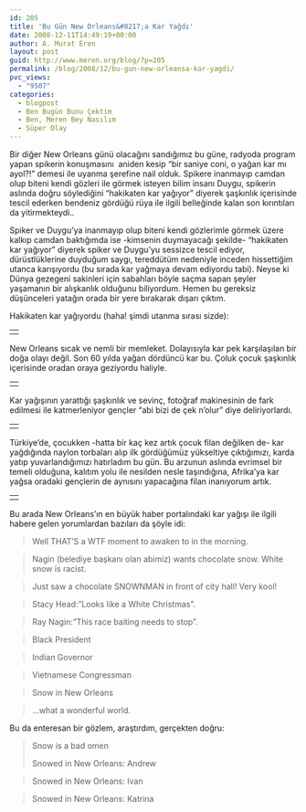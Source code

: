 ```yaml
---
id: 205
title: 'Bu Gün New Orleans&#8217;a Kar Yağdı'
date: 2008-12-11T14:49:19+00:00
author: A. Murat Eren
layout: post
guid: http://www.meren.org/blog/?p=205
permalink: /blog/2008/12/bu-gun-new-orleansa-kar-yagdi/
pvc_views:
  - "9507"
categories:
  - blogpost
  - Ben Bugün Bunu Çektim
  - Ben, Meren Bey Nasılım
  - Süper Olay
---
```

Bir diğer New Orleans günü olacağını sandığımız bu güne, radyoda program yapan spikerin konuşmasını  aniden kesip &#8220;bir saniye coni, o yağan kar mı ayol?!&#8221; demesi ile uyanma şerefine nail olduk. Spikere inanmayıp camdan olup biteni kendi gözleri ile görmek isteyen bilim insanı Duygu, spikerin aslında doğru söylediğini &#8220;hakikaten kar yağıyor&#8221; diyerek şaşkınlık içerisinde tescil ederken bendeniz gördüğü rüya ile ilgili belleğinde kalan son kırıntıları da yitirmekteydi..

Spiker ve Duygu&#8217;ya inanmayıp olup biteni kendi gözlerimle görmek üzere kalkıp camdan baktığımda ise -kimsenin duymayacağı şekilde- &#8220;hakikaten kar yağıyor&#8221; diyerek spiker ve Duygu&#8217;yu sessizce tescil ediyor, dürüstlüklerine duyduğum saygı, tereddütüm nedeniyle inceden hissettiğim utanca karışıyordu (bu sırada kar yağmaya devam ediyordu tabi). Neyse ki Dünya gezegeni sakinleri için sabahları böyle saçma sapan şeyler yaşamanın bir alışkanlık olduğunu biliyordum. Hemen bu gereksiz düşünceleri yatağın orada bir yere bırakarak dışarı çıktım.

Hakikaten kar yağıyordu (haha! şimdi utanma sırası sizde):

<table border="0" width="100%">
  <tr>
    <td align="center">
      <img title="Waiting for a Street Car in New Orleans" src="{{ site.baseurl }}/images/bu-gun-new-orleansa-kar-yagdi-snow-1-small.jpg" alt="" />
    </td>
  </tr>
</table>

New Orleans sıcak ve nemli bir memleket. Dolayısıyla kar pek karşılaşılan bir doğa olayı değil. Son 60 yılda yağan dördüncü kar bu. Çoluk çocuk şaşkınlık içerisinde oradan oraya geziyordu haliyle.

<table border="0" width="100%">
  <tr>
    <td align="center">
      <img src="{{ site.baseurl }}/images/bu-gun-new-orleansa-kar-yagdi-snow-2-small.jpg" alt="" />
    </td>
  </tr>
</table>

Kar yağışının yarattığı şaşkınlık ve sevinç, fotoğraf makinesinin de fark edilmesi ile katmerleniyor gençler &#8220;abi bizi de çek n&#8217;olur&#8221; diye deliriyorlardı.

<table border="0" width="100%">
  <tr>
    <td align="center">
      <img src="{{ site.baseurl }}/images/bu-gun-new-orleansa-kar-yagdi-snow-3-small.jpg" alt="" />
    </td>
  </tr>
</table>

Türkiye&#8217;de, çocukken -hatta bir kaç kez artık çocuk filan değilken de- kar yağdığında naylon torbaları alıp ilk gördüğümüz yükseltiye çıktığımızı, karda yatıp yuvarlandığımızı hatırladım bu gün. Bu arzunun aslında evrimsel bir temeli olduğuna, kalıtım yolu ile nesilden nesle taşındığına, Afrika&#8217;ya kar yağsa oradaki gençlerin de aynısını yapacağına filan inanıyorum artık.

<table border="0" width="100%">
  <tr>
    <td align="center">
      <img src="{{ site.baseurl }}/images/bu-gun-new-orleansa-kar-yagdi-snow-4-small.jpg" alt="" />
    </td>
  </tr>
</table>

Bu arada New Orleans&#8217;ın en büyük haber portalındaki kar yağışı ile ilgili habere gelen yorumlardan bazıları da şöyle idi:

> Well THAT&#8217;S a WTF moment to awaken to in the morning.

> Nagin (belediye başkanı olan abimiz) wants chocolate snow. White snow is racist.

> Just saw a chocolate SNOWNMAN in front of city hall! Very kool!

> Stacy Head:&#8221;Looks like a White Christmas&#8221;.
  
> Ray Nagin:&#8221;This race baiting needs to stop&#8221;.

> Black President
  
> Indian Governor
  
> Vietnamese Congressman
  
> Snow in New Orleans
  
> &#8230;what a wonderful world.

Bu da enteresan bir gözlem, araştırdım, gerçekten doğru:

> Snow is a bad omen
> 
> Snowed in New Orleans: Andrew
  
> Snowed in New Orleans: Ivan
  
> Snowed in New Orleans: Katrina
